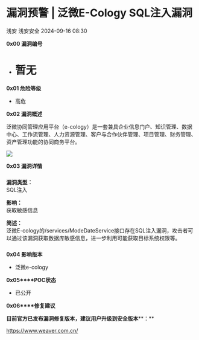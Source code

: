 #  漏洞预警 | 泛微E-Cology SQL注入漏洞   
浅安  浅安安全   2024-09-16 08:30  
  
**0x00 漏洞编号**  
- # 暂无  
  
**0x01 危险等级**  
- 高危  
  
**0x02 漏洞概述**  
  
泛微协同管理应用平台（e-cology）是一套兼具企业信息门户、知识管理、数据中心、工作流管理、人力资源管理、客户与合作伙伴管理、项目管理、财务管理、资产管理功能的协同商务平台。  
  
![](https://mmbiz.qpic.cn/sz_mmbiz_png/7stTqD182SUrJBibTRVnu4S9micz4sX1rDm6wgINB5BOuEZ1swwx74zHow6XXph4ShdJXYO1oVtoozO5uSvoW9dQ/640?wx_fmt=other&wxfrom=5&wx_lazy=1&wx_co=1&tp=webp "")  
  
**0x03 漏洞详情**  
###   
###   
  
**漏洞类型：**  
SQL注入  
  
**影响：**  
获取敏感信息  
  
**简述：**  
泛微E-cology的/services/ModeDateService接口存在SQL注入漏洞，攻击者可以通过该漏洞获取数据库敏感信息，进一步利用可能获取目标系统权限等。  
###   
  
**0x04 影响版本**  
- 泛微e-cology  
  
**0x05****POC状态**  
- 已公开  
  
**0x06****修复建议**  
  
**目前官方已发布漏洞修复版本，建议用户升级到安全版本****：**  
  
https://www.weaver.com.cn/  
  
  
  
